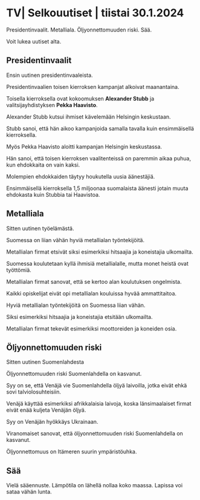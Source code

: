 TV\| Selkouutiset \| tiistai 30.1.2024
======================================

Presidentinvaalit. Metalliala. Öljyonnettomuuden riski. Sää.

Voit lukea uutiset alta.

Presidentinvaalit
-----------------

Ensin uutinen presidentinvaaleista.

Presidentinvaalien toisen kierroksen kampanjat alkoivat maanantaina.

Toisella kierroksella ovat kokoomuksen **Alexander Stubb** ja valitsijayhdistyksen **Pekka Haavisto**.

Alexander Stubb kutsui ihmiset kävelemään Helsingin keskustaan.

Stubb sanoi, että hän aikoo kampanjoida samalla tavalla kuin ensimmäisellä kierroksella.

Myös Pekka Haavisto aloitti kampanjan Helsingin keskustassa.

Hän sanoi, että toisen kierroksen vaalitenteissä on paremmin aikaa puhua, kun ehdokkaita on vain kaksi.

Molempien ehdokkaiden täytyy houkutella uusia äänestäjiä.

Ensimmäisellä kierroksella 1,5 miljoonaa suomalaista äänesti jotain muuta ehdokasta kuin Stubbia tai Haavistoa.

Metalliala
----------

Sitten uutinen työelämästä.

Suomessa on liian vähän hyviä metallialan työntekijöitä.

Metallialan firmat etsivät siksi esimerkiksi hitsaajia ja koneistajia ulkomailta.

Suomessa koulutetaan kyllä ihmisiä metallialalle, mutta monet heistä ovat työttömiä.

Metallialan firmat sanovat, että se kertoo alan koulutuksen ongelmista.

Kaikki opiskelijat eivät opi metallialan kouluissa hyvää ammattitaitoa.

Hyviä metallialan työntekijöitä on Suomessa liian vähän.

Siksi esimerkiksi hitsaajia ja koneistajia etsitään ulkomailta.

Metallialan firmat tekevät esimerkiksi moottoreiden ja koneiden osia.

Öljyonnettomuuden riski
-----------------------

Sitten uutinen Suomenlahdesta

Öljyonnettomuuden riski Suomenlahdella on kasvanut.

Syy on se, että Venäjä vie Suomenlahdella öljyä laivoilla, jotka eivät ehkä sovi talviolosuhteisiin.

Venäjä käyttää esimerkiksi afrikkalaisia laivoja, koska länsimaalaiset firmat eivät enää kuljeta Venäjän öljyä.

Syy on Venäjän hyökkäys Ukrainaan.

Viranomaiset sanovat, että öljyonnettomuuden riski Suomenlahdella on kasvanut.

Öljyonnettomuus on Itämeren suurin ympäristöuhka.

Sää
---

Vielä sääennuste. Lämpötila on lähellä nollaa koko maassa. Lapissa voi sataa vähän lunta.

